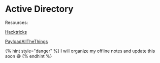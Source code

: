 # Active Directory

Resources:&#x20;

[Hacktricks](https://book.hacktricks.xyz/windows/active-directory-methodology)

[PayloadAllTheThings ](https://github.com/swisskyrepo/PayloadsAllTheThings/blob/master/Methodology%20and%20Resources/Active%20Directory%20Attack.md)



{% hint style="danger" %}
I will organize my offline notes and update this soon :smile:
{% endhint %}
